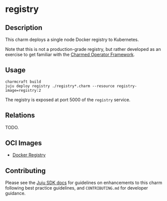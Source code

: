 # registry

## Description

This charm deploys a single node Docker registry to Kubernetes.

Note that this is not a production-grade registry, but rather developed as an exercise to get familiar with the [Charmed Operator Framework](https://juju.is/docs/sdk).

## Usage

```
charmcraft build
juju deploy registry ./registry*.charm --resource registry-image=registry:2
```

The registry is exposed at port 5000 of the `registry` service.

## Relations

TODO.

## OCI Images

- [Docker Registry](https://hub.docker.com/_/registry/)

## Contributing

Please see the [Juju SDK docs](https://juju.is/docs/sdk) for guidelines
on enhancements to this charm following best practice guidelines, and
`CONTRIBUTING.md` for developer guidance.
